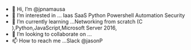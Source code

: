 - 👋 Hi, I’m @jpnamausa
- 👀 I’m interested in ... Iaas SaaS Python Powershell Automation Security 
- 🌱 I’m currently learning ...Networking from scratch (C ),Python,JavaScript,Microsoft Server 2016, 
- 💞️ I’m looking to collaborate on ...
- 📫 How to reach me ...Slack @jasonP

<!---
jpnamausa/jpnamausa is a ✨ special ✨ repository because its `README.md` (this file) appears on your GitHub profile.
You can click the Preview link to take a look at your changes.
--->
